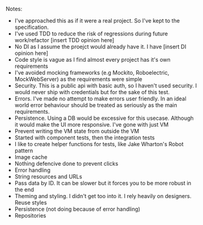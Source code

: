 Notes:

- I've approached this as if it were a real project. So I've kept to the specification.
- I've used TDD to reduce the risk of regressions during future
  work/refactor [insert TDD opinion here]
- No DI as I assume the proejct would already have it. I have [insert DI opinion here]
- Code style is vague as I find almost every project has it's own requirements
- I've avoided mocking frameworks (e.g Mockito, Roboelectric, MockWebServer) as the requirements
  were simple
- Security. This is a public api with basic auth, so I haven't used security. I would never ship
  with credentials but for the sake of this test.
- Errors. I've made no attempt to make errors user friendly. In an ideal world error behaviour
  should be treated as seriously as the main requirements.
- Persistence. Using a DB would be excessive for this usecase. Although it would make the UI more
  responsive. I've gone with just VM
- Prevent writing the VM state from outside the VM
- Started with component tests, then the integration tests
- I like to create helper functions for tests, like Jake Wharton's Robot pattern
- Image cache
- Nothing defencive done to prevent clicks
- Error handling
- String resources and URLs
- Pass data by ID. It can be slower but it forces you to be more robust in the end
- Theming and styling. I didn't get too into it. I rely heavily on designers. Reuse styles
- Persistence (not doing because of error handling)
- Repositories

